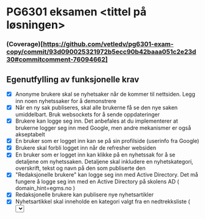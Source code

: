 # PG6301 eksamen <tittel på løsningen>

### (Coverage)[https://github.com/vetledv/pg6301-exam-copy/commit/93d090025321972b5ecc90b42baaa051c2e23d30#commitcomment-76094662]

## Egenutfylling av funksjonelle krav

-   [x] Anonyme brukere skal se nyhetsaker når de kommer til nettsiden. Legg inn noen nyhetssaker for å demonstrere
-   [x] Når en ny sak publiseres, skal alle brukerne få se den nye saken umiddelbart. Bruk websockets for å sende oppdateringer
-   [x] Brukere kan logge seg inn. Det anbefales at du implementerer at brukerne logger seg inn med Google, men andre mekanismer er også akseptabelt
-   [x] En bruker som er logget inn kan se på sin profilside (userinfo fra Google)
-   [x] Brukere skal forbli logget inn når de refresher websiden
-   [x] En bruker som er logget inn kan klikke på en nyhetssak for å se detaljene om nyhetssaken. Detaljene skal inkludere en nyhetskategori, overskrift, tekst og navn på den som publiserte den
-   [x] "Redaksjonelle brukere" kan logge seg inn med Active Directory. Det må fungere å logge seg inn med en Active Directory på skolens AD ( domain_hint=egms.no )
-   [x] Redaksjonelle brukere kan publisere nye nyhetsartikler
-   [x] Nyhetsartikkel skal inneholde en kategori valgt fra en nedtrekksliste ( <select> ), tittel ( <input> ) og tekst ( <textarea> )
-   [x] Dersom noen allerede har publisert en nyhetsartikkel med samme tittel skal serveren sende HTTP status kode 400 og en feilmelding
-   [x] Brukeren skal forhindres fra å sende inn en nyhetsartikkel som mangler kategori, tittel eller tekst
-   [x] En redaksjonell bruker skal kunne redigere en artikkel de selv har publisert
-   [x] Alle feil fra serves skal presenteres til bruker på en pen måte, med mulighet for brukeren til å prøve igjen

## Egenutfylling av tekniske krav

-   [x] Oppsett av package.json, parcel, express, prettier
-   [x] React Router
-   [x] Express app
-   [x] Kommunikasjon mellom frontend (React) og backend (Express)
-   [x] Deployment til Heroku
-   [x] Bruk av MongoDB
-   [x] OpenID Connect
-   [x] Web Sockets
-   [x] Jest med dokumentert testdekning
